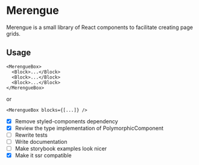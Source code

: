 # Merengue

Merengue is a small library of React components to facilitate creating page grids.

## Usage

```
<MerengueBox>
  <Block>...</Block>
  <Block>...</Block>
  <Block>...</Block>
</MerengueBox>
```

or

```
<MerengueBox blocks={[...]} />
```

- [x] Remove styled-components dependency
- [x] Review the type implementation of PolymorphicComponent
- [ ] Rewrite tests
- [ ] Write documentation
- [ ] Make storybook examples look nicer
- [x] Make it ssr compatible
